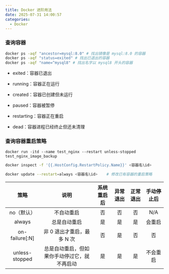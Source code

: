 ```yaml
---
title: Docker 进阶用法
date: 2025-07-31 14:00:57
categories:
  - Docker
---
```


### 查询容器

```bash
docker ps -aqf "ancestor=mysql:8.0" # 找出镜像是 mysql:8.0 的容器
docker ps -aqf "status=exited" # 找出已退出的容器
docker ps -aqf "name=^mysql8" # 找出名字以 mysql8 开头的容器
```

- exited：容器已退出

- running：容器正在运行

- created：容器已创建但未运行

- paused：容器被暂停

- restarting：容器正在重启

- dead：容器进程已经终止但还未清理

### 查询容器重启策略

```
docker run -itd --name test_nginx --restart unless-stopped test_nginx_image_backup
```

```bash
docker inspect -f '{{.HostConfig.RestartPolicy.Name}}' <容器名\id>
```

```bash
docker update --restart=always <容器名\id>    # 修改已有容器的重启策略
```

|      策略      |                     说明                     | 系统重启后 | 异常退出 | 正常退出 | 手动停止后 |
| :------------: | :------------------------------------------: | :--------: | :------: | :------: | :--------: |
|   no（默认）   |                  不自动重启                  |     否     |    否    |    否    |    N/A     |
|     always     |                 总是自动重启                 |     是     |    是    |    是    |   会重启   |
| on-failure[:N] |          非 0 退出才重启，最多 N 次          |     否     |    是    |    否    |     否     |
| unless-stopped | 总是自动重启，但如果你手动停过它，就不再启动 |     是     |    是    |    是    |  不会重启  |

